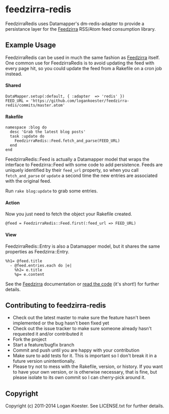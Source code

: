 # feedzirra-redis

FeedzirraRedis uses Datamapper's dm-redis-adapter to provide a persistance layer for the [Feedzirra](https://github.com/pauldix/feedzirra) RSS/Atom feed consumption library.

## Example Usage

FeedzirraRedis can be used in much the same fashion as [Feedzirra](https://github.com/pauldix/feedzirra) itself. One common use for FeedzirraRedis is to avoid updating the feed with every page hit, so you could update the feed from a Rakefile on a cron job instead.

#### Shared

    DataMapper.setup(:default, { :adapter  => 'redis' })
    FEED_URL = 'https://github.com/logankoester/feedzirra-redis/commits/master.atom'

#### Rakefile

    namespace :blog do
      desc 'Grab the latest blog posts'
      task :update do
        FeedzirraRedis::Feed.fetch_and_parse(FEED_URL)
      end
    end

FeedzirraRedis::Feed is actually a Datamapper model that wraps the interface to Feedzirra::Feed with some code to add persistence. Feeds are uniquely identified by their `feed_url` property, so when you call `fetch_and_parse` or `update` a second time the new entries are associated with the original feed.

Run `rake blog:update` to grab some entries.

#### Action
Now you just need to fetch the object your Rakefile created.

`@feed = FeedzirraRedis::Feed.first(:feed_url => FEED_URL)`

#### View
FeedzirraRedis::Entry is also a Datamapper model, but it shares the same properties as Feedzirra::Entry.

    %h1= @feed.title
      - @feed.entries.each do |e|
        %h2= e.title
        %p= e.content

See the [Feedzirra](https://github.com/pauldix/feedzirra) documentation or [read the code](https://github.com/logankoester/feedzirra-redis/blob/master/lib/feedzirra-redis.rb) (it's short!) for further details.

## Contributing to feedzirra-redis
 
* Check out the latest master to make sure the feature hasn't been implemented or the bug hasn't been fixed yet
* Check out the issue tracker to make sure someone already hasn't requested it and/or contributed it
* Fork the project
* Start a feature/bugfix branch
* Commit and push until you are happy with your contribution
* Make sure to add tests for it. This is important so I don't break it in a future version unintentionally.
* Please try not to mess with the Rakefile, version, or history. If you want to have your own version, or is otherwise necessary, that is fine, but please isolate to its own commit so I can cherry-pick around it.

## Copyright

Copyright (c) 2011-2014 Logan Koester. See LICENSE.txt for
further details.
